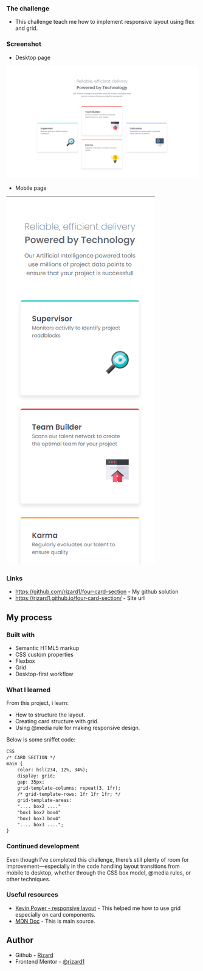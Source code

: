 ### The challenge

- This challenge teach me how to implement responsive layout using flex and grid. 

### Screenshot

- Desktop page

![Desktop Page](./design/My_desktop_page.PNG)

- Mobile page

![Mobile Page](./design//My-mobile_page.PNG)

### Links

- https://github.com/rizard1/four-card-section - My github solution
- https://rizard1.github.io/four-card-section/ - Site url

## My process

### Built with

- Semantic HTML5 markup
- CSS custom properties
- Flexbox
- Grid
- Desktop-first workflow

### What I learned

From this project, i learn:

- How to structure the layout.
- Creating card structure with grid.
- Using @media rule for making responsive design.  

Below is some sniffet code:
``` 
CSS
/* CARD SECTION */
main {
    color: hsl(234, 12%, 34%);
    display: grid;
    gap: 35px;
    grid-template-columns: repeat(3, 1fr);
    /* grid-template-rows: 1fr 1fr 1fr; */
    grid-template-areas: 
    ".... box2 ...."
    "box1 box2 box4"
    "box1 box3 box4"
    ".... box3 ....";
}  

```

### Continued development

Even though I’ve completed this challenge, there’s still plenty of room for improvement—especially in the code handling layout transitions from mobile to desktop, whether through the CSS box model, @media rules, or other techniques.

### Useful resources

- [Kevin Power - responsive layout](https://www.youtube.com/watch?v=JFbxl_VmIx0) - This helped me how to use grid especially on card components.
- [MDN Doc](https://developer.mozilla.org/en-US/docs/Web/CSS) - This is main source.

## Author

- Github - [Rizard](https://github.com/rizard1)
- Frontend Mentor - [@rizard1](https://www.frontendmentor.io/profile/rizard1)
